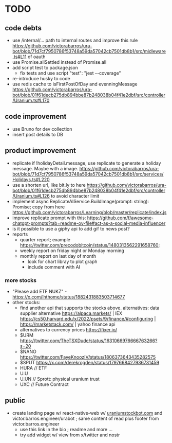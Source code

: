 # TODO

<!--
- add star history like this https://github.com/afadil/wealthfolio/blob/f771dff685a2462aa7deb03cb69adf24e97bd780/README.md?plain=1#L160C35-L160C55

- write article:
  - https://medium.com/p/152d197194/edit
  - part 1 - first auto tweet serveless with finhub and tweet
  - part 2 - cron and elephant sql (alternative to elephant is https://www.cockroachlabs.com/pricing/ or https://neon.tech/early-access/)
  - part 3 - add query params and cron with goodmorning/evenning.

- codecov https://app.codecov.io/gh/victorabarros/ura-bot
-->

## code debts

- use /internal/... path to internal routes and improve this rule https://github.com/victorabarros/ura-bot/blob/71d7cf7950786f53748a59da57042cb7501db8b1/src/midleware.ts#L11 of oauth
- use Promise.allSettled instead of Promise.all
- add script test to package.json
  - fix tests and use script "test": "jest --coverage"
- re-introduce husky to code
- use redis cache to isFirstPostOfDay and evenningMessage https://github.com/victorabarros/ura-bot/blob/01f61decb275db894bbe87b248038b04f41e2dbf/src/controller/Uranium.ts#L170

## code improvement

- use Bruno for dev collection
- insert post details to DB

## product improvement

- replicate if !holidayDetail.message, use replicate to generate a holiday message. Maybe with a image. https://github.com/victorabarros/ura-bot/blob/71d7cf7950786f53748a59da57042cb7501db8b1/src/services/Holidays.ts#L220
- use a shorten url, like bit.ly to here https://github.com/victorabarros/ura-bot/blob/01f61decb275db894bbe87b248038b04f41e2dbf/src/controller/Uranium.ts#L126 to avoid character limit
- implement async ReplicateAIService.BuildImage(prompt: string): Promise<string>; copy from here https://github.com/victorabarros/Learning/blob/master/replicate/index.js
- improve replicate prompt with this: https://github.com/f/awesome-chatgpt-prompts?tab=readme-ov-file#act-as-a-social-media-influencer
- is it possible to use a giphy api to add gif to news post?
- reports
  - quarter report; example https://twitter.com/precodobitcoin/status/1480313562291658760;
  - weekly report on friday night or Monday morning
  - monthly report on last day of month
    - look for chart libray to plot graph
    - include comment with AI

### more stocks

- "Please add ETF NUKZ" - https://x.com/lhthome/status/1882431883503714677
- other stocks:
  - find another api that supports the stocks above. alternatives: data supplier alternative https://alpaca.markets/ | IEX https://cs50.harvard.edu/x/2022/psets/9/finance/#configuring | https://marketstack.com/ | yahoo finance api
  - alternatives to currency prices https://fixer.io/
  - $URM https://twitter.com/TheTSXDude/status/1631066976666763266?s=20
  - $NANO https://twitter.com/FayeKnoozIV/status/1806373643435282575
  - $SPUT https://x.com/derekrogden/status/1797668427936731459
  - HURA // ETF
  - U.U
  - U.UN // Sprott: physical uranium trust
  - UXC // Future Contract

## public

- create landing page w/ react-native-web w/ [uraniumstockbot.com](https://account.squarespace.com/domains/managed/uraniumstockbot.com) and victor.barros.engineer/urabot ; same content of read plus footer from victor.barros.engineer
  - use this link in the bio ; readme and more ...
  - try add widget w/ view from x/twitter and nostr
